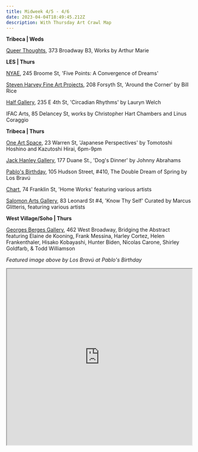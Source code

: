 ```yaml
---
title: Midweek 4/5 - 4/6
date: 2023-04-04T18:49:45.212Z
description: With Thursday Art Crawl Map
---
```

**T﻿ribeca | Weds**

[Q﻿ueer Thoughts](https://www.queerthoughts.com/), 373 Broadway B3, Works by  Arthur Marie

**L﻿ES | Thurs**

[NYAE](https://www.nyartistsequity.org/all-events/five-points-a-convergence-of-dreams), 245 Broome St, 'Five Points: A Convergence of Dreams' 

[Steven Harvey Fine Art Projects](https://shfap.com/events/around-the-corner/), 208 Forsyth St, 'Around the Corner' by Bill Rice

[Half Gallery](https://halfgallery.com/), 235 E 4th St, 'Circadian Rhythms' by Lauryn Welch

IFAC Arts, 85 Delancey St, works by Christopher Hart Chambers and Linus Coraggio

**T﻿ribeca | Thurs**

[One Art Space](https://oneartspace.com/japanese-perspectives-eight-solo-exhibitionsapril-4th-29th-2023/), 23 Warren St, 'Japanese Perspectives' by Tomotoshi Hoshino and Kazutoshi Hirai, 6pm-9pm

[Jack Hanley Gallery](https://www.jackhanley.com/exhibitions/johnny-abrahams5), 177 Duane St., 'Dog's Dinner' by Johnny Abrahams

[Pablo's Birthday](https://pablosbirthday.com/exhibitions/105-los-bravu-the-double-dream-of-spring/), 105 Hudson Street, #410, The Double Dream of Spring by Los Bravú

[Chart](https://chart-gallery.com/exhibitions/44-home-works/), 74 Franklin St, 'Home Works' featuring various artists

[Salomon Arts Gallery](https://salomonarts.com/know-thy-self-special-exhibition-iun-tribeca-april-2023/), 83 Leonard St #4, 'Know Thy Self' Curated by Marcus Glitteris, featuring various artists

**West Village/Soho | Thurs**

[Georges Berges Gallery](https://bergesgallery.com/exhibitions), 462 West Broadway, Bridging the Abstract featuring Elaine de Kooning, Frank Messina, Harley Cortez, Helen Frankenthaler, Hisako Kobayashi, Hunter Biden, Nicolas Carone, Shirley Goldfarb, & Todd Williamson

*F﻿eatured image above by Los Bravú at Pablo's Birthday*

<iframe src="https://www.google.com/maps/d/u/3/embed?mid=1T6RgHZ9GlLfg7rZzDx3ZI7X3d6_Wolg&ehbc=2E312F" width="100%" height="480"></iframe>